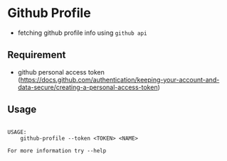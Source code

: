 # Github Profile
 - fetching github profile info using `github api`

## Requirement
 - github personal access token (https://docs.github.com/authentication/keeping-your-account-and-data-secure/creating-a-personal-access-token)
 
## Usage

```shell

USAGE:
    github-profile --token <TOKEN> <NAME>

For more information try --help
```

